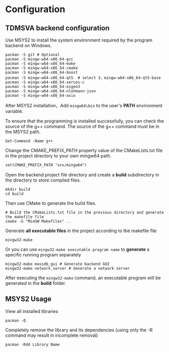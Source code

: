# Configuration

## TDMSVA backend configuration

 Use MSYS2 to install the system environment required by the program backend on Windows.

```shell
pacman -S git # Optional
pacman -S mingw-w64-x86_64-gcc
pacman -S mingw-w64-x86_64-make
pacman -S mingw-w64-x86_64-cmake
pacman -S mingw-w64-x86_64-boost
pacman -S mingw-w64-x86_64-qt5	# select 3，mingw-w64-x86_64-qt5-base 
pacman -S mingw-w64-x86_64-xerces-c
pacman -S mingw-w64-x86_64-eigen3
pacman -S mingw-w64-x86_64-nlohmann-json
pacman -S mingw-w64-x86_64-asio
```

After MSYS2 installation，Add `mingw64\bin` to the user's **PATH** environment variable.

To ensure that the programming is installed successfully, you can check the source of the g++ command. The source of the g++ command must be in the MSYS2 path.

```shell
Get-Command -Name g++
```

Change the CMAKE_PREFIX_PATH property value of the CMakeLists.txt file in the project directory to your own mingw64 path.
```txt
set(CMAKE_PREFIX_PATH "xxx/mingw64")
```

Open the backend project file directory and create a **build** subdirectory in the directory to store compiled files.

```shell
mkdir build 
cd build 
```

Then use CMake to generate the build files.

```shell
# Build the CMakeLists.txt file in the previous directory and generate the makefile file
cmake -G "MinGW Makefiles" .. 
```

Generate **all executable files** in the project according to the makefile file

```shell
mingw32-make
```

Or you can use `mingw32-make executable program name` to **generate** a specific running program separately

```shell
mingw32-make massdb_gui # Generate backend GUI
mingw32-make network_server # Generate a network server
```

After executing the `mingw32-make` command, an executable program will be generated in the **build** folder.


## MSYS2 Usage

View all installed libraries

```shell
pacman -Q
```

Completely remove the library and its dependencies (using only the -R command may result in incomplete removal)

```shell
pacman -Rdd Library Name
```



